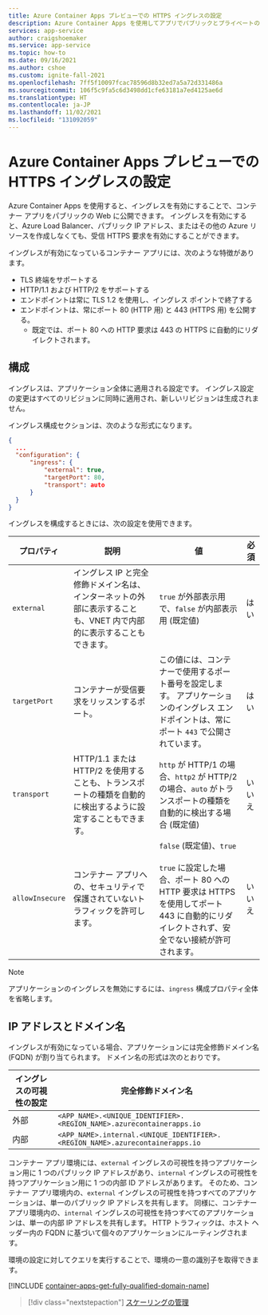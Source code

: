 ```yaml
---
title: Azure Container Apps プレビューでの HTTPS イングレスの設定
description: Azure Container Apps を使用してアプリでパブリックとプライベートのエンドポイントを有効にする
services: app-service
author: craigshoemaker
ms.service: app-service
ms.topic: how-to
ms.date: 09/16/2021
ms.author: cshoe
ms.custom: ignite-fall-2021
ms.openlocfilehash: 7ff5f10097fcac78596d8b32ed7a5a72d331486a
ms.sourcegitcommit: 106f5c9fa5c6d3498dd1cfe63181a7ed4125ae6d
ms.translationtype: HT
ms.contentlocale: ja-JP
ms.lasthandoff: 11/02/2021
ms.locfileid: "131092059"
---
```

# <a name="set-up-https-ingress-in-azure-container-apps-preview"></a>Azure Container Apps プレビューでの HTTPS イングレスの設定

Azure Container Apps を使用すると、イングレスを有効にすることで、コンテナー アプリをパブリックの Web に公開できます。 イングレスを有効にすると、Azure Load Balancer、パブリック IP アドレス、またはその他の Azure リソースを作成しなくても、受信 HTTPS 要求を有効にすることができます。

イングレスが有効になっているコンテナー アプリには、次のような特徴があります。

- TLS 終端をサポートする
- HTTP/1.1 および HTTP/2 をサポートする
- エンドポイントは常に TLS 1.2 を使用し、イングレス ポイントで終了する
- エンドポイントは、常にポート 80 (HTTP 用) と 443 (HTTPS 用) を公開する。
  - 既定では、ポート 80 への HTTP 要求は 443 の HTTPS に自動的にリダイレクトされます。

## <a name="configuration"></a>構成

イングレスは、アプリケーション全体に適用される設定です。 イングレス設定の変更はすべてのリビジョンに同時に適用され、新しいリビジョンは生成されません。

イングレス構成セクションは、次のような形式になります。

```json
{
  ...
  "configuration": {
      "ingress": {
          "external": true,
          "targetPort": 80,
          "transport": auto
      }
  }
}
```

イングレスを構成するときには、次の設定を使用できます。

| プロパティ | 説明 | 値 | 必須 |
|---|---|---|---|
| `external` | イングレス IP と完全修飾ドメイン名は、インターネットの外部に表示することも、VNET 内で内部的に表示することもできます。 |`true` が外部表示用で、`false` が内部表示用 (既定値) | はい |
| `targetPort` | コンテナーが受信要求をリッスンするポート。 | この値には、コンテナーで使用するポート番号を設定します。 アプリケーションのイングレス エンドポイントは、常にポート `443` で公開されています。 | はい |
| `transport` | HTTP/1.1 または HTTP/2 を使用することも、トランスポートの種類を自動的に検出するように設定することもできます。 | `http` が HTTP/1 の場合、`http2` が HTTP/2 の場合、`auto` がトランスポートの種類を自動的に検出する場合 (既定値) | いいえ |
| `allowInsecure` | コンテナー アプリへの、セキュリティで保護されていないトラフィックを許可します。 | `false` (既定値)、`true`<br><br>`true` に設定した場合、ポート 80 への HTTP 要求は HTTPS を使用してポート 443 に自動的にリダイレクトされず、安全でない接続が許可されます。 | いいえ |

> [!NOTE]
> アプリケーションのイングレスを無効にするには、`ingress` 構成プロパティ全体を省略します。

## <a name="ip-addresses-and-domain-names"></a>IP アドレスとドメイン名

イングレスが有効になっている場合、アプリケーションには完全修飾ドメイン名 (FQDN) が割り当てられます。 ドメイン名の形式は次のとおりです。

|イングレスの可視性の設定 | 完全修飾ドメイン名 |
|---|---|
| 外部 | `<APP_NAME>.<UNIQUE_IDENTIFIER>.<REGION_NAME>.azurecontainerapps.io`|
| 内部 | `<APP_NAME>.internal.<UNIQUE_IDENTIFIER>.<REGION_NAME>.azurecontainerapps.io` |

コンテナー アプリ環境には、`external` イングレスの可視性を持つアプリケーション用に 1 つのパブリック IP アドレスがあり、`internal` イングレスの可視性を持つアプリケーション用に 1 つの内部 ID アドレスがあります。 そのため、コンテナー アプリ環境内の、`external` イングレスの可視性を持つすべてのアプリケーションは、単一のパブリック IP アドレスを共有します。 同様に、コンテナー アプリ環境内の、`internal` イングレスの可視性を持つすべてのアプリケーションは、単一の内部 IP アドレスを共有します。 HTTP トラフィックは、ホスト ヘッダー内の FQDN に基づいて個々のアプリケーションにルーティングされます。

環境の設定に対してクエリを実行することで、環境の一意の識別子を取得できます。

[!INCLUDE [container-apps-get-fully-qualified-domain-name](../../includes/container-apps-get-fully-qualified-domain-name.md)]

> [!div class="nextstepaction"]
> [スケーリングの管理](scale-app.md)
